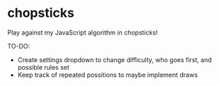 # chopsticks
Play against my JavaScript algorithm in chopsticks!

TO-DO:
- Create settings dropdown to change difficulty, who goes first, and possible rules set
- Keep track of repeated possitions to maybe implement draws
